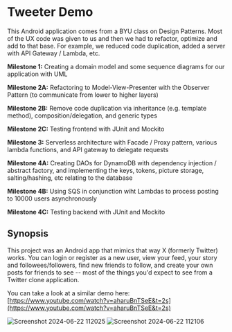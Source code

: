 # Tweeter Demo

This Android application comes from a BYU class on Design Patterns. Most of the UX code was given to us and then we had to refactor, optimize and add to that base. For example, we reduced code duplication, added a server with API Gateway / Lambda, etc.  

**Milestone 1:** Creating a domain model and some sequence diagrams for our application with UML

**Milestone 2A:** Refactoring to Model-View-Presenter with the Observer Pattern (to communicate from lower to higher layers)

**Milestone 2B:** Remove code duplication via inheritance (e.g. template method), composition/delegation, and generic types

**Milestone 2C:** Testing frontend with JUnit and Mockito

**Milestone 3:** Serverless architecture with Facade / Proxy pattern, various lambda functions, and API gateway to delegate requests

**Milestone 4A:** Creating DAOs for DynamoDB with dependency injection / abstract factory, and implementing the keys, tokens, picture storage, salting/hashing, etc relating to the database

**Milestone 4B:** Using SQS in conjunction wiht Lambdas to process posting to 10000 users asynchronously

**Milestone 4C:** Testing backend with JUnit and Mockito


## Synopsis

This project was an Android app that mimics that way X (formerly Twitter) works. You can login or register as a new user, view your feed, your story and followees/followers, find new friends to follow, and create your own posts for friends to see -- most of the things you'd expect to see from a Twitter clone application.

You can take a look at a similar demo here: [https://www.youtube.com/watch?v=aharuBnTSeE&t=2s](https://www.youtube.com/watch?v=aharuBnTSeE&t=2s)

![Screenshot 2024-06-22 112025](https://github.com/harrydcole2/tweeter-demo/assets/63384355/17dd61a0-bba4-4117-a826-7a053f571073)
![Screenshot 2024-06-22 112106](https://github.com/harrydcole2/tweeter-demo/assets/63384355/5dfc4e71-1cb6-401b-b666-c221ae9dd9cf)
